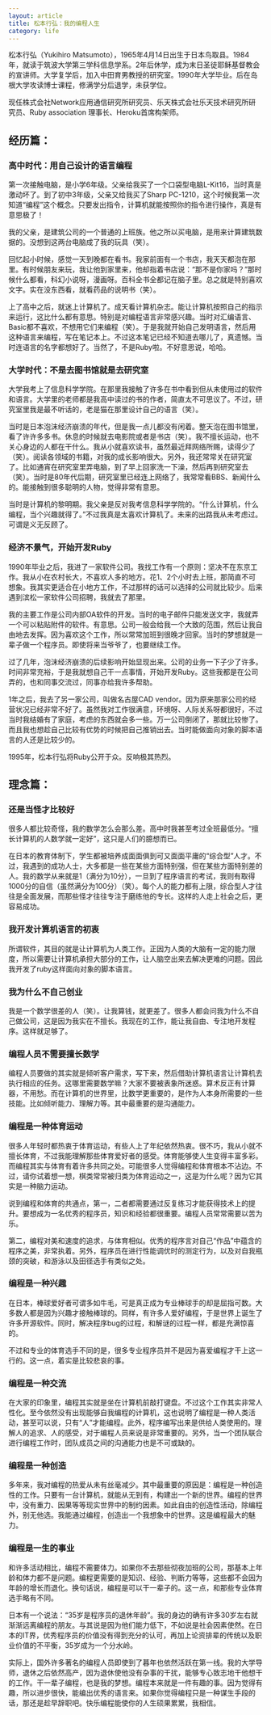 ```yaml
---
layout: article
title: 松本行弘：我的编程人生
category: life
---
```


松本行弘（Yukihiro Matsumoto），1965年4月14日出生于日本鸟取县。1984年，就读于筑波大学第三学科信息学系。2年后休学，成为末日圣徒耶稣基督教会的宣讲师。大学复学后，加入中田育男教授的研究室。1990年大学毕业。后在岛根大学攻读博士课程，修满学分后退学，未获学位。

现任株式会社Network应用通信研究所研究员、乐天株式会社乐天技术研究所研究员、Ruby association 理事长、Heroku首席构架师。

## 经历篇：

### 高中时代：用自己设计的语言编程

第一次接触电脑，是小学6年级。父亲给我买了一个口袋型电脑L-Kit16，当时真是激动坏了。到了初中3年级，父亲又给我买了Sharp PC-1210，这个时候我第一次知道“编程”这个概念。只要发出指令，计算机就能按照你的指令进行操作，真是有意思极了！

我的父亲，是建筑公司的一个普通的上班族。他之所以买电脑，是用来计算建筑数据的。没想到这两台电脑成了我的玩具（笑）。

回忆起小时候，感觉一天到晚都在看书。我家前面有一个书店，我天天都泡在那里。有时候朋友来玩，我让他到家里来，他却指着书店说：“那不是你家吗？”那时候什么都看，科幻小说呀，漫画呀。百科全书全都记在脑子里。总之就是特别喜欢文字。实在没东西看，就看药品的说明书（笑）。

上了高中之后，就迷上计算机了。成天看计算机杂志。能让计算机按照自己的指示来运行，这比什么都有意思。特别是对编程语言非常感兴趣。当时对汇编语言、Basic都不喜欢，不想用它们来编程（笑）。于是我就开始自己发明语言，然后用这种语言来编程，写在笔记本上。不过这本笔记已经不知道去哪儿了，真遗憾。当时连语言的名字都想好了。当然了，不是Ruby啦。不好意思说，哈哈。

### 大学时代：不是去图书馆就是去研究室

大学我考上了信息科学学院。在那里我接触了许多在书中看到但从未使用过的软件和语言。大学里的老师都是我高中读过的书的作者，简直太不可思议了。不过，研究室里我是最不听话的，老是猫在那里设计自己的语言（笑）。

当时是日本泡沫经济崩溃的年代，但是我一点儿都没有闲着。整天泡在图书馆里，看了许许多多书。休息的时候就去电影院或者是书店（笑）。我不擅长运动，也不关心身边的人都在干什么。我从小就喜欢读书，虽然最近拜网络所赐，读得少了（笑）。阅读各领域的书籍，对我的成长影响很大。另外，我还常常关在研究室了。比如通宵在研究室里弄电脑，到了早上回家洗一下澡，然后再到研究室去（笑）。当时是80年代后期，研究室里已经连上网络了，我常常看BBS、新闻什么的。能接触到很多聪明的人物，觉得非常有意思。

当时是计算机的黎明期。我父亲是反对我考信息科学学院的。“什么计算机，什么编程，当个兴趣就得了。”不过我真是太喜欢计算机了。未来的出路我从未考虑过。可谓是义无反顾了。

### 经济不景气，开始开发Ruby

1990年毕业之后，我进了一家软件公司。我找工作有一个原则：坚决不在东京工作。我从小在农村长大，不喜欢人多的地方。花1、2个小时去上班，那简直不可想象。我其实更适合在小地方工作，不过那样的话可以选择的公司就比较少。后来遇到滨松一家软件公司招聘，我就去了那里。

我的主要工作是公司内部OA软件的开发。当时的电子邮件只能发送文字，我就弄一个可以粘贴附件的软件。有意思。公司一般会给我一个大致的范围，然后让我自由地去发挥。因为喜欢这个工作，所以常常加班到很晚才回家。当时的梦想就是一辈子做一个程序员。即使将来当爷爷了，也要继续工作。

过了几年，泡沫经济崩溃的后续影响开始显现出来。公司的业务一下子少了许多。时间非常充裕，于是我就想自己干一点事情，开始开发Ruby。这些我都是在公司弄的，也和同事交流过，同事亦给我许多帮助。

1年之后，我去了另一家公司，叫做名古屋CAD vendor。因为原来那家公司的经营状况已经非常不好了。虽然我对工作很满意，环境呀、人际关系呀都很好，不过当时我结婚有了家庭，考虑的东西就会多一些。万一公司倒闭了，那就比较惨了。而且我也想趁自己比较有优势的时候把自己推销出去。当时能做面向对象的脚本语言的人还是比较少的。

1995年，松本行弘将Ruby公开于众。反响极其热烈。

## 理念篇：

### 还是当怪才比较好

很多人都比较奇怪，我的数学怎么会那么差。高中时我甚至考过全班最低分。“擅长计算机的人数学就一定好”，这只是人们的臆想而已。

在日本的教育体制下，学生都被培养成面面俱到可又面面平庸的“综合型”人才。不过，我遇到的成功人士，大多都是一些在某些方面特别强，但在某些方面特别差的人。我的数学从来就是1（满分为10分），一旦到了程序语言的考试，我则有取得1000分的自信（虽然满分为100分）（笑）。每个人的能力都有上限，综合型人才往往是全面发展，而那些怪才往往专注于磨练他的专长。这样的人走上社会之后，更容易成功。

### 我开发计算机语言的初衷

所谓软件，其目的就是让计算机为人类工作。正因为人类的大脑有一定的能力限度，所以需要让计算机承担大部分的工作，让人脑空出来去解决更难的问题。因此我开发了ruby这样面向对象的脚本语言。

### 我为什么不自己创业

我是一个数学很差的人（笑）。让我算钱，就更差了。很多人都会问我为什么不自己做公司，这是因为我实在不擅长。我现在的工作，能让我自由、专注地开发程序。这样就足够了。

### 编程人员不需要擅长数学

编程人员要做的其实就是倾听客户需求，写下来，然后借助计算机语言让计算机去执行相应的任务。这哪里需要数学嘛？大家不要被表象所迷惑。算术反正有计算器，不用愁。而在计算机的世界里，比数学更重要的，是作为人本身所需要的一些技能。比如倾听能力、理解力等。其中最重要的是沟通能力。

### 编程是一种体育运动

很多人年轻时都热衷于体育运动，有些人上了年纪依然热衷。很不巧，我从小就不擅长体育，不过我能理解那些体育爱好者的感受。体育能够使人生变得丰富多彩。而编程其实与体育有着许多共同之处。可能很多人觉得编程和体育根本不沾边。不过，请你试着想一想，棋类常常被归类为体育运动之一，这是为什么呢？因为它其实是一种脑力运动。

说到编程和体育的共通点，第一，二者都需要通过反复练习才能获得技术上的提升。要想成为一名优秀的程序员，知识和经验都很重要。编程人员常常需要以苦为乐。

第二，编程对美和速度的追求，与体育相似。优秀的程序言对自己“作品”中蕴含的程序之美，非常执着。另外，程序员在进行性能调优时的测定行为，以及对自我瓶颈的突破，和游泳以及田径选手有类似之处。

### 编程是一种兴趣

在日本，棒球爱好者可谓多如牛毛，可是真正成为专业棒球手的却是屈指可数。大多数人都是因为兴趣才接触棒球的。同样，有许多人爱好编程，于是世界上诞生了许多开源软件。同时，解决程序bug的过程，和解谜的过程一样，都是充满惊喜的。

不过和专业的体育选手不同的是，很多专业程序员并不是因为喜爱编程才干上这一行的。这一点，着实是比较悲哀的事。

### 编程是一种交流

在大家的印象里，编程其实就是坐在计算机前敲打键盘。不过这个工作其实非常人性化。至今依然没有出现能够自我编程的计算机，这也说明了编程是一种人类活动，甚至可以说，只有“人”才能编程。此外，程序编写出来是供给人类使用的。理解人的追求、人的感受，对于编程人员来说是非常重要的。另外，当一个团队联合进行编程工作时，团队成员之间的沟通能力也是不可或缺的。

### 编程是一种创造

多年来，我对编程的热爱从未有丝毫减少。其中最重要的原因是：编程是一种创造性的工作。只要有一台计算机，就能从无到有，构建出一个新的世界。编程的世界中，没有重力、因果等等现实世界中的制约因素。如此自由的创造性活动，除编程外，别无他选。我能通过编程，创造出一个我想象中的世界。这是编程最大的魅力。

### 编程是一生的事业

和许多活动相比，编程不需要体力。如果你不去那些彻夜加班的公司，那基本上年龄和体力都不是问题。编程更需要的是知识、经验、判断力等等，这些都不会因为年龄的增长而退化。换句话说，编程是可以干一辈子的。这一点，和那些专业体育选手略有不同。

日本有一个说法：“35岁是程序员的退休年龄”。我的身边的确有许多30岁左右就渐渐远离编程的朋友。与其说是因为他们能力低下，不如说是社会因素使然。在日本的IT界，优秀程序员的价值没有得到充分的认可，再加上论资排辈的传统以及职业价值的不平衡，35岁成为一个分水岭。

实际上，国外许多著名的编程人员即使到了暮年也依然活跃在第一线。我的大学导师，退休之后依然高产，因为退休使他没有杂事的干扰，能够专心致志地干他想干的工作。干一辈子编程，也是我的梦想。编程本来就是一件有趣的事。因为觉得有趣，所以进步很快，能编出优秀的语言来。如果你觉得编程只是一种谋生手段的话，那还是趁早辞职吧。快乐编程能使你的人生硕果累累，我相信。


